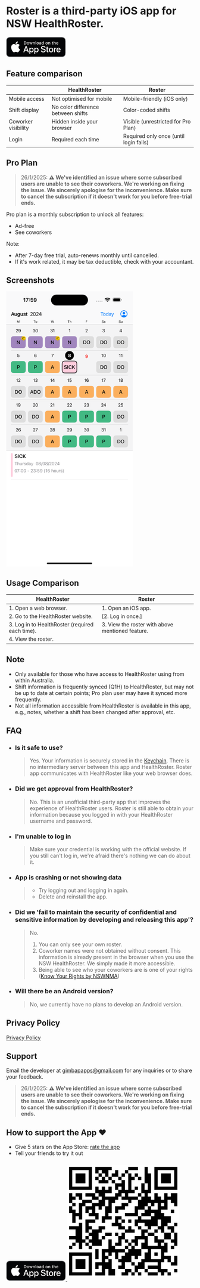 # Roster is a third-party iOS app for NSW HealthRoster.

<a href="https://apps.apple.com/au/app/roster/id6504712129">
    <img src="images/app-store-badge.png" alt="app-store-badge" style="width:160px; height:54px;">
</a>

## Feature comparison

|                     | HealthRoster                       | Roster                                 |
| ------------------- | ---------------------------------- | -------------------------------------- |
| Mobile access       | Not optimised for mobile           | Mobile-friendly (iOS only)             |
| Shift display       | No color difference between shifts | Color-coded shifts                     |
| Coworker visibility | Hidden inside your browser         | Visible (unrestricted for Pro Plan)    |
| Login               | Required each time                 | Required only once (until login fails) |

## Pro Plan

> 26/1/2025: **⚠️ We've identified an issue where some subscribed users are unable to see their coworkers. We're working on fixing the issue. We sincerely apologise for the inconvenience. Make sure to cancel the subscription if it doesn't work for you before free-trial ends.**

Pro plan is a monthly subscription to unlock all features:

- Ad-free
- See coworkers

Note:

- After 7-day free trial, auto-renews monthly until cancelled.
- If it's work related, it may be tax deductible, check with your accountant.

## Screenshots

<img src="images/screenshot.png" alt="screenshot" style="width:340px;">

## Usage Comparison

| HealthRoster                                    | Roster                                           |
| ----------------------------------------------- | ------------------------------------------------ |
| 1. Open a web browser.                          | 1. Open an iOS app.                              |
| 2. Go to the HealthRoster website.              | [2. Log in once.]                                |
| 3. Log in to HealthRoster (required each time). | 3. View the roster with above mentioned feature. |
| 4. View the roster.                             |                                                  |

## Note

- Only available for those who have access to HealthRoster using from within Australia.
- Shift information is frequently synced (Q1H) to HealthRoster, but may not be up to date at certain points; Pro plan user may have it synced more frequently.
- Not all information accessible from HealthRoster is available in this app, e.g., notes, whether a shift has been changed after approval, etc.

## FAQ

- ### Is it safe to use?

  > Yes.
  > Your information is securely stored in the [Keychain](<https://en.wikipedia.org/wiki/Keychain_(software)>).
  > There is no intermediary server between this app and HealthRoster.
  > Roster app communicates with HealthRoster like your web browser does.

- ### Did we get approval from HealthRoster?

  > No.
  > This is an unofficial third-party app that improves the experience of HealthRoster users.
  > Roster is still able to obtain your information because you logged in with your HealthRoster username and password.

- ### I'm unable to log in

  > Make sure your credential is working with the official website.
  > If you still can't log in, we're afraid there's nothing we can do about it.

- ### App is crashing or not showing data

  > - Try logging out and logging in again.
  > - Delete and reinstall the app.

- ### Did we 'fail to maintain the security of confidential and sensitive information by developing and releasing this app'?

  > No.
  >
  > 1. You can only see your own roster.
  > 2. Coworker names were not obtained without consent. This information is already present in the browser when you use the NSW HealthRoster. We simply made it more accessible.
  > 3. Being able to see who your coworkers are is one of your rights ([Know Your Rights by NSWNMA](https://www.nswnma.asn.au/wp-content/uploads/2023/08/Know-Your-Rights-A5-book.pdf#page=12))

- ### Will there be an Android version?

  > No, we currently have no plans to develop an Android version.

## Privacy Policy

[Privacy Policy](privacy-policy.md)

## Support

Email the developer at gimbapapps@gmail.com for any inquiries or to share your feedback.

> 26/1/2025: **⚠️ We've identified an issue where some subscribed users are unable to see their coworkers. We're working on fixing the issue. We sincerely apologise for the inconvenience. Make sure to cancel the subscription if it doesn't work for you before free-trial ends.**

## How to support the App ❤️

- Give 5 stars on the App Store: [rate the app](https://apps.apple.com/au/app/roster/id6504712129?action=write-review&startRating=5)
- Tell your friends to try it out

<a href="https://apps.apple.com/au/app/roster/id6504712129">
    <img src="images/app-store-badge.png" alt="app-store-badge" style="width:160px; height:54px;">
</a>

<img src="images/qrcode.png" alt="qrcode" style="width:300px; margin: 10px 0;">
